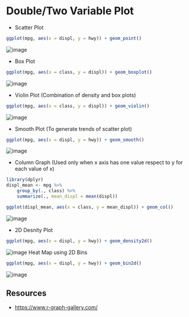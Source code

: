 # Double/Two Variable Plot
- Scatter Plot
```r
ggplot(mpg, aes(x = displ, y = hwy)) + geom_point()
```
![image](https://user-images.githubusercontent.com/60386381/124110054-71390580-da85-11eb-93e2-0fb58e677f45.png)
- Box Plot
```r
ggplot(mpg, aes(x = class, y = displ)) + geom_boxplot()
```
![image](https://user-images.githubusercontent.com/60386381/125561659-c9425722-d154-40c7-a06b-7d56b36bd6b2.png)
- Violin Plot (Combination of density and box plots)
```r
ggplot(mpg, aes(x = class, y = displ)) + geom_violin()
```
![image](https://user-images.githubusercontent.com/60386381/125561908-26ee583f-e76f-4bf4-b0ae-bba1f1ed488f.png)
- Smooth Plot (To generate trends of scatter plot)
```r
ggplot(mpg, aes(x = displ, y = hwy)) + geom_smooth()
```
![image](https://user-images.githubusercontent.com/60386381/125562223-19709b32-edbd-4051-bb9b-33607f5cec67.png)
- Column Graph (Used only when x axis has one value respect to y for each value of x)
```r
library(dplyr)
displ_mean <- mpg %>%
    group_by(., class) %>%
    summarize(., mean_displ = mean(displ))

ggplot(displ_mean, aes(x = class, y = mean_displ)) + geom_col()
```
![image](https://user-images.githubusercontent.com/60386381/125562910-63afe196-4791-494b-aec1-f506f01bc538.png)
- 2D Desnity Plot
```r
ggplot(mpg, aes(x = displ, y = hwy)) + geom_density2d()
```
![image](https://user-images.githubusercontent.com/60386381/125563146-2db825ba-4ecb-49ee-b2b3-7f12d25c31b8.png)
Heat Map using 2D Bins
```r
ggplot(mpg, aes(x = displ, y = hwy)) + geom_bin2d()
```
![image](https://user-images.githubusercontent.com/60386381/125563367-c7c9c47c-2ad6-41e2-8289-d37c72b0a7bd.png)

## Resources
- https://www.r-graph-gallery.com/
